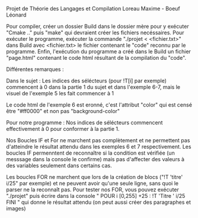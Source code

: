 Projet de Théorie des Langages et Compilation
Loreau Maxime - Boeuf Léonard

Pour compiler, créer un dossier Build dans le dossier mère pour y exécuter "Cmake .." puis "make" qui devraient créer les fichiers necéssaires.
Pour exécuter le programme, exécuter la commande "./projet < <fichier.txt>" dans Build avec <fichier.txt> le fichier contenant le "code" reconnu par le programme.
Enfin, l'exécution du programme a créé dans le Build un fichier "page.html" contenant le code html résultant de la compilation du "code".

Différentes remarques :


Dans le sujet :
Les indices des sélécteurs (pour !T[i] par exemple) commencent à 0 dans la partie 1 du sujet et dans l'exemple 6-7, mais le visuel de l'exemple 5 les fait commencer à 1

Le code html de l'exemple 6 est eronné, c'est l'attribut "color" qui est censé être "#ff0000" et non pas "background-color"

Pour notre programme :
Nos indices de sélécteurs commencent effectivement à 0 pour conformer à la partie 1.

Nos Boucles IF et For ne marchent pas complètement et ne permettent pas d'atteindre le résultat attendu dans les exemples 6  et 7 respectivement.
Les boucles IF permenntent de reconnaître si la condition est vérifiée (un messsage dans la console le confirme) mais pas d'affecter des valeurs à des variables seulement dans certains cas.

Les boucles FOR ne marchent que lors de la création de blocs ("!T 'titre' i/25" par exemple) et ne peuvent avoir qu'une seule ligne, sans quoi le parser ne la reconnaît pas.
Pour tester nos FOR, vous pouvez exécuter "./projet" puis écrire dans la console
"
POUR i [0,255] +25 :
!T 'Titre ' i/25
FINI
"
qui donne le résultat attendu (on peut aussi créer des paragraphes et images)

